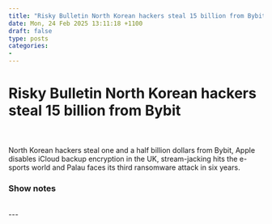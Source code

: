 ```yaml
---
title: "Risky Bulletin North Korean hackers steal 15 billion from Bybit"
date: Mon, 24 Feb 2025 13:11:18 +1100
draft: false
type: posts
categories: 
- 
---
```

# Risky Bulletin North Korean hackers steal 15 billion from Bybit

<br/>

<br/>
North Korean hackers steal one and a half billion dollars from Bybit, Apple disables iCloud backup encryption in the UK, stream-jacking hits the e-sports world and Palau faces its third ransomware attack in six years.

### Show notes

<br/>
---
